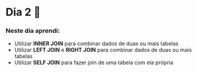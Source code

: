 # Dia 2 📆

### Neste dia aprendi:

* Utilizar **INNER JOIN** para combinar dados de duas ou mais tabelas
* Utilizar **LEFT JOIN** e **RIGHT JOIN** para combinar dados de duas ou mais tabelas
* Utilizar **SELF JOIN** para fazer join de uma tabela com ela própria